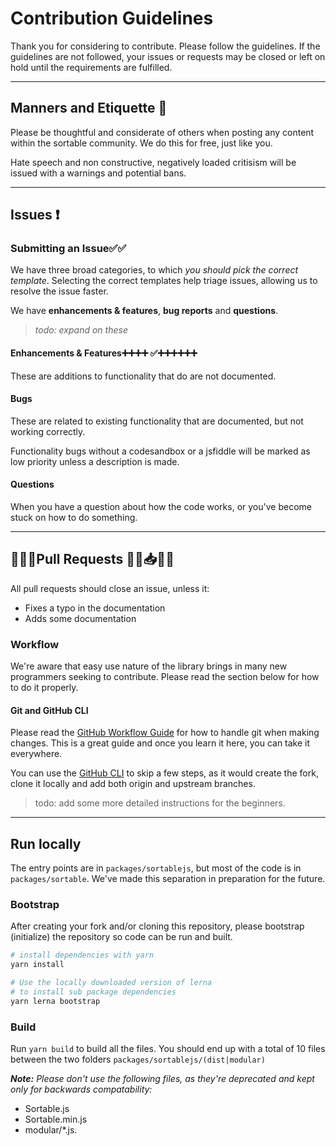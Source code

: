# Contribution Guidelines

Thank you for considering to contribute. Please follow the guidelines.
If the guidelines are not followed, your issues or requests may be closed or left on hold until the requirements are fulfilled.

---

## Manners and Etiquette 🎩

Please be thoughtful and considerate of others when posting any content within the sortable community. We do this for free, just like you.

Hate speech and non constructive, negatively loaded critisism will be issued with a warnings and potential bans.

---

## Issues ❗

### Submitting an Issue✅✅

We have three broad categories, to which _you should pick the correct template_. Selecting the correct templates help triage issues, allowing us to resolve the issue faster.

We have **enhancements & features**, **bug reports** and **questions**.

> _todo: expand on these_

#### Enhancements & Features➕➕➕➕ ✅➕➕➕➕➕➕

These are additions to functionality that do are not documented.

#### Bugs

These are related to existing functionality that are documented, but not working correctly.

Functionality bugs without a codesandbox or a jsfiddle will be marked as low priority unless a description is made.

#### Questions

When you have a question about how the code works, or you've become stuck on how to do something.

---

## 🚃🚃🚃Pull Requests 🚃🚃📥🌊🌊

All pull requests should close an issue, unless it:

- Fixes a typo in the documentation
- Adds some documentation

### Workflow

We're aware that easy use nature of the library brings in many new programmers seeking to contribute. Please read the section below for how to do it properly.

#### Git and GitHub CLI

Please read the [GitHub Workflow Guide](https://gist.github.com/Chaser324/ce0505fbed06b947d962) for how to handle git when making changes. This is a great guide and once you learn it here, you can take it everywhere.

You can use the [GitHub CLI](https://github.com/cli/cli) to skip a few steps, as it would create the fork, clone it locally and add both origin and upstream branches.

> todo: add some more detailed instructions for the beginners.

---

## Run locally

The entry points are in `packages/sortablejs`, but most of the code is in `packages/sortable`. We've made this separation in preparation for the future.

### Bootstrap

After creating your fork and/or cloning this repository, please bootstrap (initialize) the repository so code can be run and built.

```sh
# install dependencies with yarn
yarn install

# Use the locally downloaded version of lerna
# to install sub package dependencies
yarn lerna bootstrap
```

### Build

Run `yarn build` to build all the files. You should end up with a total of 10 files between the two folders `packages/sortablejs/(dist|modular)`

_**Note:** Please don't use the following files, as they're deprecated and kept only for backwards compatability:_

- Sortable.js
- Sortable.min.js
- modular/\*.js.
